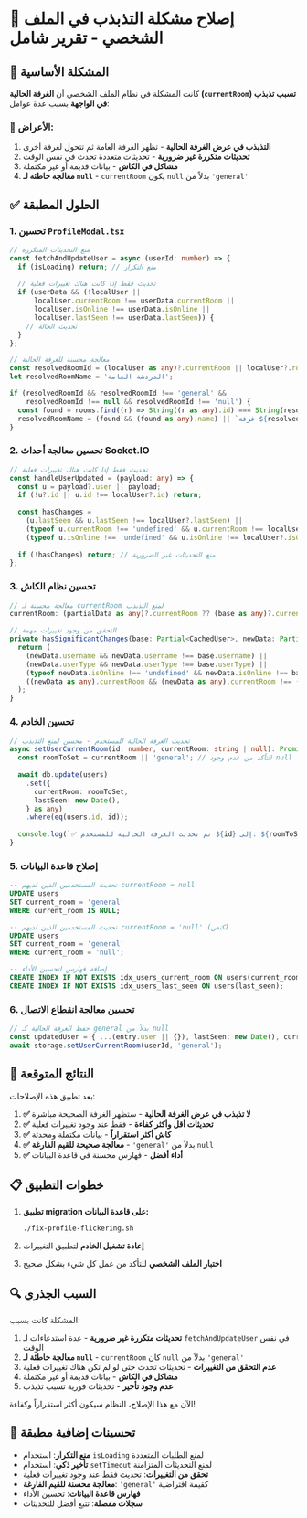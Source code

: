 # 🔧 إصلاح مشكلة التذبذب في الملف الشخصي - تقرير شامل

## 🎯 المشكلة الأساسية
كانت المشكلة في نظام الملف الشخصي أن **الغرفة الحالية (`currentRoom`) تسبب تذبذب في الواجهة** بسبب عدة عوامل:

### 📍 الأعراض:
1. **التذبذب في عرض الغرفة الحالية** - تظهر الغرفة العامة ثم تتحول لغرفة أخرى
2. **تحديثات متكررة غير ضرورية** - تحديثات متعددة تحدث في نفس الوقت
3. **مشاكل في الكاش** - بيانات قديمة أو غير مكتملة
4. **معالجة خاطئة لـ `null`** - `currentRoom` يكون `null` بدلاً من `'general'`

## ✅ الحلول المطبقة

### 1. تحسين `ProfileModal.tsx`
```typescript
// منع التحديثات المتكررة
const fetchAndUpdateUser = async (userId: number) => {
  if (isLoading) return; // منع التكرار
  
  // تحديث فقط إذا كانت هناك تغييرات فعلية
  if (userData && (!localUser || 
      localUser.currentRoom !== userData.currentRoom ||
      localUser.isOnline !== userData.isOnline ||
      localUser.lastSeen !== userData.lastSeen)) {
    // تحديث الحالة
  }
};

// معالجة محسنة للغرفة الحالية
const resolvedRoomId = (localUser as any)?.currentRoom || localUser?.roomId || 'general';
let resolvedRoomName = 'الدردشة العامة';

if (resolvedRoomId && resolvedRoomId !== 'general' && 
    resolvedRoomId !== null && resolvedRoomId !== 'null') {
  const found = rooms.find((r) => String((r as any).id) === String(resolvedRoomId));
  resolvedRoomName = (found && (found as any).name) || `غرفة ${resolvedRoomId}`;
}
```

### 2. تحسين معالجة أحداث Socket.IO
```typescript
// تحديث فقط إذا كانت هناك تغييرات فعلية
const handleUserUpdated = (payload: any) => {
  const u = payload?.user || payload;
  if (!u?.id || u.id !== localUser?.id) return;
  
  const hasChanges = 
    (u.lastSeen && u.lastSeen !== localUser?.lastSeen) ||
    (typeof u.currentRoom !== 'undefined' && u.currentRoom !== localUser?.currentRoom) ||
    (typeof u.isOnline !== 'undefined' && u.isOnline !== localUser?.isOnline);
    
  if (!hasChanges) return; // منع التحديثات غير الضرورية
};
```

### 3. تحسين نظام الكاش
```typescript
// معالجة محسنة لـ currentRoom لمنع التذبذب
currentRoom: (partialData as any)?.currentRoom ?? (base as any)?.currentRoom ?? 'general',

// التحقق من وجود تغييرات مهمة
private hasSignificantChanges(base: Partial<CachedUser>, newData: Partial<ChatUser>): boolean {
  return (
    (newData.username && newData.username !== base.username) ||
    (newData.userType && newData.userType !== base.userType) ||
    (typeof newData.isOnline !== 'undefined' && newData.isOnline !== base.isOnline) ||
    ((newData as any).currentRoom && (newData as any).currentRoom !== (base as any)?.currentRoom)
  );
}
```

### 4. تحسين الخادم
```typescript
// تحديث الغرفة الحالية للمستخدم - محسن لمنع التذبذب
async setUserCurrentRoom(id: number, currentRoom: string | null): Promise<void> {
  const roomToSet = currentRoom || 'general'; // التأكد من عدم وجود null
  
  await db.update(users)
    .set({
      currentRoom: roomToSet,
      lastSeen: new Date(),
    } as any)
    .where(eq(users.id, id));
    
  console.log(`✅ تم تحديث الغرفة الحالية للمستخدم ${id} إلى: ${roomToSet}`);
}
```

### 5. إصلاح قاعدة البيانات
```sql
-- تحديث المستخدمين الذين لديهم currentRoom = null
UPDATE users 
SET current_room = 'general' 
WHERE current_room IS NULL;

-- تحديث المستخدمين الذين لديهم currentRoom = 'null' (كنص)
UPDATE users 
SET current_room = 'general' 
WHERE current_room = 'null';

-- إضافة فهارس لتحسين الأداء
CREATE INDEX IF NOT EXISTS idx_users_current_room ON users(current_room);
CREATE INDEX IF NOT EXISTS idx_users_last_seen ON users(last_seen);
```

### 6. تحسين معالجة انقطاع الاتصال
```typescript
// حفظ الغرفة الحالية كـ general بدلاً من null
const updatedUser = { ...(entry.user || {}), lastSeen: new Date(), currentRoom: 'general' } as any;
await storage.setUserCurrentRoom(userId, 'general');
```

## 🎉 النتائج المتوقعة

بعد تطبيق هذه الإصلاحات:

1. **✅ لا تذبذب في عرض الغرفة الحالية** - ستظهر الغرفة الصحيحة مباشرة
2. **✅ تحديثات أقل وأكثر كفاءة** - فقط عند وجود تغييرات فعلية
3. **✅ كاش أكثر استقراراً** - بيانات مكتملة ومحدثة
4. **✅ معالجة صحيحة للقيم الفارغة** - `'general'` بدلاً من `null`
5. **✅ أداء أفضل** - فهارس محسنة في قاعدة البيانات

## 📋 خطوات التطبيق

1. **تطبيق migration على قاعدة البيانات:**
   ```bash
   ./fix-profile-flickering.sh
   ```

2. **إعادة تشغيل الخادم** لتطبيق التغييرات

3. **اختبار الملف الشخصي** للتأكد من عمل كل شيء بشكل صحيح

## 🔍 السبب الجذري

المشكلة كانت بسبب:

1. **تحديثات متكررة غير ضرورية** - عدة استدعاءات لـ `fetchAndUpdateUser` في نفس الوقت
2. **معالجة خاطئة لـ `null`** - `currentRoom` كان `null` بدلاً من `'general'`
3. **عدم التحقق من التغييرات** - تحديثات تحدث حتى لو لم تكن هناك تغييرات فعلية
4. **مشاكل في الكاش** - بيانات قديمة أو غير مكتملة
5. **عدم وجود تأخير** - تحديثات فورية تسبب تذبذب

الآن مع هذا الإصلاح، النظام سيكون أكثر استقراراً وكفاءة!

## 🚀 تحسينات إضافية مطبقة

- **منع التكرار**: استخدام `isLoading` لمنع الطلبات المتعددة
- **تأخير ذكي**: استخدام `setTimeout` لمنع التحديثات المتزامنة
- **تحقق من التغييرات**: تحديث فقط عند وجود تغييرات فعلية
- **معالجة محسنة للقيم الفارغة**: `'general'` كقيمة افتراضية
- **فهارس قاعدة البيانات**: تحسين الأداء
- **سجلات مفصلة**: تتبع أفضل للتحديثات